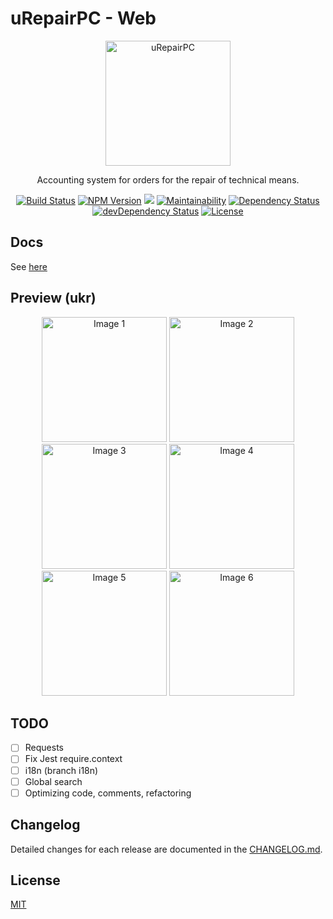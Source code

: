 # uRepairPC - Web

<p align="center">
    <img width="200" src="https://raw.githubusercontent.com/uRepairPC/web/master/src/images/icon.png" alt="uRepairPC">
</p>
<p align="center">
    Accounting system for orders for the repair of technical means.
</p>

<p align="center">
    <a href="https://circleci.com/gh/uRepairPC/web"><img src="https://circleci.com/gh/uRepairPC/web.svg?style=shield" alt="Build Status"></a>
    <a href="https://www.npmjs.com/package/@urepairpc/web"><img src="https://img.shields.io/npm/v/@urepairpc/web.svg?style=flat-square" alt="NPM Version"></a>
    <a href="https://codecov.io/gh/uRepairPC/web"><img src="https://codecov.io/gh/uRepairPC/web/branch/master/graph/badge.svg" /></a>
    <a href="https://codeclimate.com/github/uRepairPC/web/maintainability"><img src="https://api.codeclimate.com/v1/badges/d287ab4dc2a098ca2988/maintainability" alt="Maintainability"></a>
    <a href="https://david-dm.org/uRepairPC/web" rel="nofollow"><img src="https://david-dm.org/uRepairPC/web.svg" alt="Dependency Status"></a>
    <a href="https://david-dm.org/uRepairPC/web?type=dev" rel="nofollow"><img src="https://david-dm.org/uRepairPC/web/dev-status.svg" alt="devDependency Status"></a>
    <a href="https://www.npmjs.com/package/@urepairpc/web"><img src="https://img.shields.io/npm/l/@urepairpc/web.svg" alt="License"></a>
</p>

## Docs
See [here](https://urepairpc.github.io/docs/)

## Preview (ukr)
<p align="center">
    <img alt="Image 1" height="200" src="https://raw.githubusercontent.com/uRepairPC/web/master/demo/images/1.png" />
    <img alt="Image 2" height="200" src="https://raw.githubusercontent.com/uRepairPC/web/master/demo/images/2.png" />
    <img alt="Image 3" height="200" src="https://raw.githubusercontent.com/uRepairPC/web/master/demo/images/3.png" />
    <img alt="Image 4" height="200" src="https://raw.githubusercontent.com/uRepairPC/web/master/demo/images/4.png" />
    <img alt="Image 5" height="200" src="https://raw.githubusercontent.com/uRepairPC/web/master/demo/images/5.png" />
    <img alt="Image 6" height="200" src="https://raw.githubusercontent.com/uRepairPC/web/master/demo/images/6.png" />
</p>

## TODO
- [ ] Requests
- [ ] Fix Jest require.context
- [ ] i18n (branch i18n)
- [ ] Global search
- [ ] Optimizing code, comments, refactoring

## Changelog
Detailed changes for each release are documented in the [CHANGELOG.md](https://github.com/uRepairPC/web/blob/master/CHANGELOG.md).

## License
[MIT](https://opensource.org/licenses/MIT)

